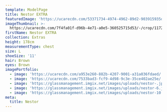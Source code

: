 ```yaml
---
template: ModelPage
title: Nestor EXTRA
featuredImage: 'https://ucarecdn.com/53371734-4974-4962-89d2-903915935d63/'
imageThumbnail: >-
  https://ucarecdn.com/7f4fa01f-d96b-4e71-a0e5-360525715d53/-/crop/1172x1630/280,0/-/preview/
firstName: Nestor EXTRA
collection: Extras
height: 178cm
measurementType: chest
size: L
shoeSize: '11'
hair: Brown
eyes: Brown
imagePortfolio:
  - image: 'https://ucarecdn.com/a953e260-882b-4207-9001-a31a036fdaed/'
  - image: 'https://ucarecdn.com/7533bad3-fcf9-4d98-9c3e-35ce402ae25e/'
  - image: 'https://glassmanagement.imgix.net/images/uploads/nestor-.jpg'
  - image: 'https://glassmanagement.imgix.net/images/uploads/nestor-6.jpg'
  - image: 'https://glassmanagement.imgix.net/images/uploads/nestor-10.jpg'
meta:
  title: Nestor
---
```


